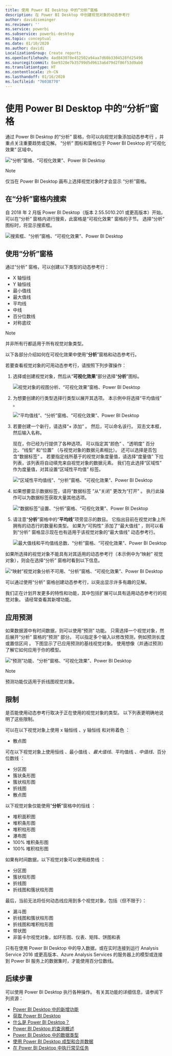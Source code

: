 ```yaml
---
title: 使用 Power BI Desktop 中的“分析”窗格
description: 在 Power BI Desktop 中创建视觉对象的动态参考行
author: davidiseminger
ms.reviewer: ''
ms.service: powerbi
ms.subservice: powerbi-desktop
ms.topic: conceptual
ms.date: 01/10/2020
ms.author: davidi
LocalizationGroup: Create reports
ms.openlocfilehash: 4ad843078e452502a94aa7d60b3304528fd25496
ms.sourcegitcommit: 0ae9328e7b35799d5d9613a6d79d2f86f53d9ab0
ms.translationtype: HT
ms.contentlocale: zh-CN
ms.lasthandoff: 01/16/2020
ms.locfileid: "76038770"
---
```

# <a name="use-the-analytics-pane-in-power-bi-desktop"></a>使用 Power BI Desktop 中的“分析”窗格

通过 Power BI Desktop 的“分析”  窗格，你可以向视觉对象添加动态参考行  ，并重点关注重要趋势或见解。 “分析”  图标和窗格位于 Power BI Desktop 的“可视化效果”  区域中。

![“分析”窗格、“可视化效果”、Power BI Desktop](media/desktop-analytics-pane/analytics-pane_1.png)

> [!NOTE]
> 仅当在 Power BI Desktop 画布上选择视觉对象时才会显示  “分析”窗格。

## <a name="search-within-the-analytics-pane"></a>在“分析”窗格内搜索

自 2018 年 2 月版 Power BI Desktop（版本 2.55.5010.201 或更高版本）开始，可以在“分析”  窗格内进行搜索，此窗格是“可视化效果”  窗格的子节。 选择“分析”  图标时，将显示搜索框。

![搜索框、“分析”窗格、“可视化效果”、Power BI Desktop](media/desktop-analytics-pane/analytics-pane_1b.png)

## <a name="use-the-analytics-pane"></a>使用“分析”窗格

通过“分析”  窗格，可以创建以下类型的动态参考行：

* X 轴恒线
* Y 轴恒线
* 最小值线
* 最大值线
* 平均线
* 中线
* 百分位数线
* 对称底纹

> [!NOTE]
> 并非所有行都适用于所有视觉对象类型。

以下各部分介绍如何在可视化效果中使用“**分析**”窗格和动态参考行。

若要查看视觉对象的可用动态参考行，请按照下列步骤操作：

1. 选择或创建视觉对象，然后从“**可视化效果**”部分选择“**分析**”图标。

    ![视觉对象的视图分析、“可视化效果”窗格、Power BI Desktop](media/desktop-analytics-pane/analytics-pane_2.png)

2. 为想要创建的行类型选择行类型以展开其选项。 本示例中将选择“平均值线”  。

    ![“平均值线”、“分析”窗格、“可视化效果”、Power BI Desktop](media/desktop-analytics-pane/analytics-pane_3.png)

3. 若要创建一个新行，请选择“+&nbsp;添加”  。 然后，可以命名该行。 双击文本框，然后输入名称。

    现在，你已经为行提供了各种选项。 可以指定其“颜色”  、“透明度”  百分比、“线型”  和“位置”  （与视觉对象的数据元素相比）。 还可以选择是否包含“数据标签”  。 若要指定线所基于的视觉对象度量值，请选择“度量值”  下拉列表，该列表将自动填充来自视觉对象的数据元素。 我们在此选择“区域性”  作为度量值，对其设置“区域性平均值”  标签。

    ![“区域性平均值线”、“分析”窗格、“可视化效果”、Power BI Desktop](media/desktop-analytics-pane/analytics-pane_4.png)

4. 如果想要显示数据标签，请将“数据标签  ”从“关闭”  更改为“打开”  。 执行此操作可以为数据标签获取大量其他选项。

    ![“数据标签”设置、“分析”窗格、“可视化效果”、Power BI Desktop](media/desktop-analytics-pane/analytics-pane_5.png)

5. 请注意“**分析**”窗格中的“**平均线**”项旁显示的数目。 它指出目前在视觉对象上所拥有的动态行的数量和类型。 如果为“可购性”  添加了“最大值线”  ，则可以看到“分析”  窗格显示现在也有适用于该视觉对象的“最大值线”  动态参考行。

    ![最大值线和平均值线总数、“分析”窗格、“可视化效果”、Power BI Desktop](media/desktop-analytics-pane/analytics-pane_6.png)

如果所选择的视觉对象不能具有对其适用的动态参考行（本示例中为“映射”  视觉对象），则会在选择“分析”  窗格时看到以下信息。

![“映射”视觉对象分析不可用、“分析”窗格、“可视化效果”、Power BI Desktop](media/desktop-analytics-pane/analytics-pane_7.png)

可以通过使用“分析”  窗格创建动态参考行，以突出显示许多有趣的见解。

我们正在计划开发更多的特性和功能，其中包括扩展可以具有适用动态参考行的视觉对象。 请经常查看其新增功能。

## <a name="apply-forecasting"></a>应用预测

如果数据源中有时间数据，则可以使用“预测”  功能。 只需选择一个视觉对象，然后展开“分析”  窗格的“预测”  部分。 可以指定多个输入以修改预测，例如预测长度  或置信区间  。 下图显示了已应用预测的基线视觉对象。 使用想像（并通过预测）了解它如何应用于你的模型。

![“预测”功能、“分析”窗格、“可视化效果”、Power BI Desktop](media/desktop-analytics-pane/analytics-pane_8.png)

> [!NOTE]
> 预测功能仅适用于折线图视觉对象。

## <a name="limitations"></a>限制

是否能使用动态参考行取决于正在使用的视觉对象的类型。 以下列表更明确地说明了这些限制。

可以在以下视觉对象上使用 x 轴恒线  、y 轴恒线  和对称着色  ：

* 散点图

可在以下视觉对象上使用恒线  、最小值线  、*最大值线*、平均值线  、*中值线*、百分位数线  ：

* 分区图
* 簇状条形图
* 簇状柱形图
* 折线图
* 散点图

以下视觉对象仅能使用“**分析**”窗格中的恒线  ：

* 堆积面积图
* 堆积条形图
* 堆积柱形图
* 瀑布图
* 100% 堆积条形图
* 100% 堆积柱形图

如果有时间数据，以下视觉对象可以使用趋势线  ：

* 分区图
* 簇状柱形图
* 折线图
* 折线图和簇状柱形图

最后，当前无法将任何动态线应用到多个视觉对象，包括（但不限于）：

* 漏斗图
* 折线图和簇状柱形图
* 折线图和堆积柱形图
* 带状图
* 非笛卡尔视觉对象，如环形图、仪表、矩阵、饼图和表

只有在使用 Power BI Desktop  中的导入数据，或在实时连接到运行 Analysis Service 2016  或更高版本、Azure Analysis Services  的服务器上的模型或连接到 Power BI 服务上的数据集时，才能使用百分位数线。

## <a name="next-steps"></a>后续步骤

可以使用 Power BI Desktop 执行各种操作。 有关其功能的详细信息，请参阅下列资源：

* [Power BI Desktop 中的新增功能](desktop-latest-update.md)
* [获取 Power BI Desktop](desktop-get-the-desktop.md)
* [什么是 Power BI Desktop？](desktop-what-is-desktop.md)
* [Power BI Desktop 的查询概述](desktop-query-overview.md)
* [Power BI Desktop 中的数据类型](desktop-data-types.md)
* [使用 Power BI Desktop 成型和合并数据](desktop-shape-and-combine-data.md)
* [在 Power BI Desktop 中执行常见任务](desktop-common-query-tasks.md)
